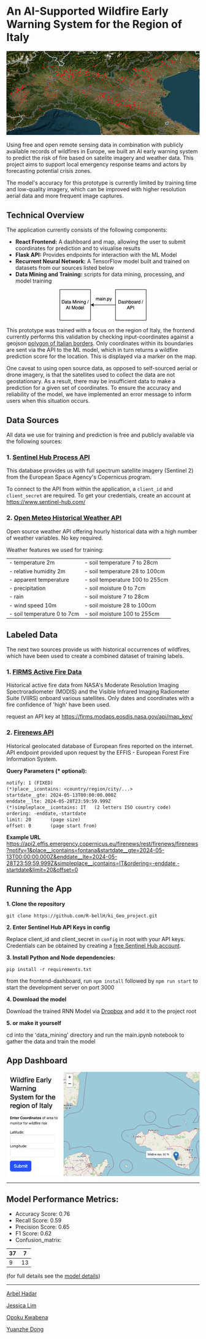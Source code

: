 # An AI-Supported Wildfire Early Warning System for the Region of Italy

![wildfire-header](header-img.png)

Using free and open remote sensing data in combination with publicly available records of wildfires in Europe, we built an AI early warning system to predict the risk of fire based on satelite imagery and weather data. This project aims to support local emergency response teams and actors by forecasting potential crisis zones.

The model's accuracy for this prototype is currently limited by training time and low-quality imagery, which can be improved with higher resolution aerial data and more frequent image captures.

## Technical Overview

The application currently consists of the following components:

- **React Frontend:** A dashboard and map, allowing the user to submit coordinates for prediction and to visualise results
- **Flask API:** Provides endpoints for interaction with the ML Model
- **Recurrent Neural Network:** A TensorFlow model built and trained on datasets from our sources listed below
- **Data Mining and Training:** scripts for data mining, processing, and model training

<p align="center">
  <img src="app-diagram.png" alt="app-diagram">
</p>

This prototype was trained with a focus on the region of Italy, the frontend currently performs this validation by checking input-coordinates against a geojson [polygon of Italian borders](https://github.com/georgique/world-geojson). Only coordinates within its boundaries are sent via the API to the ML model, which in turn returns a wildfire prediction score for the location. This is displayed via a marker on the map.

One caveat to using open source data, as opposed to self-sourced aerial or drone imagery, is that the satellites used to collect the data are not geostationary. As a result, there may be insufficient data to make a prediction for a given set of coordinates. To ensure the accuracy and reliability of the model, we have implemented an error message to inform users when this situation occurs.

## Data Sources


All data we use for training and prediction is free and publicly available via the following sources:

### **1. [Sentinel Hub Process API](https://docs.sentinel-hub.com/api/latest/api/process)**

This database provides us with full spectrum satellite imagery (Sentinel 2) from the European Space Agency's Copernicus program.

To connect to the API from within the application, a `client_id` and `client_secret` are required. To get your credentials, create an account at https://www.sentinel-hub.com/

### **2\. [Open Meteo Historical Weather API](https://open-meteo.com/en/docs/historical-weather-api)**

Open source weather API offering hourly historical data with a high number of weather variables. No key required.

Weather features we used for training:

|                            |                            |
| -------------------------- | -------------------------- |
| - temperature 2m           | - soil temperature 7 to 28cm   |
| - relative humidity 2m     | - soil temperature 28 to 100cm |
| - apparent temperature     | - soil temperature 100 to 255cm |
| - precipitation            | - soil moisture 0 to 7cm      |
| - rain                     | - soil moisture 7 to 28cm     |
| - wind speed 10m           | - soil moisture 28 to 100cm   |
| - soil temperature 0 to 7cm| - soil moisture 100 to 255cm  |

## Labeled Data

The next two sources provide us with historical occurrences of wildfires, which have been used to create a combined dataset of training labels.

### **1\. [FIRMS Active Fire Data](https://firms.modaps.eosdis.nasa.gov/api/country/)**

Historical active fire data from NASA's Moderate Resolution Imaging Spectroradiometer (MODIS) and the Visible Infrared Imaging Radiometer Suite (VIIRS) onboard various satellites. Only dates and coordinates with a fire confidence of 'high' have been used.

request an API key at https://firms.modaps.eosdis.nasa.gov/api/map_key/

### **2\. [Firenews API](https://api2.effis.emergency.copernicus.eu/firenews/rest/firenews/firenews)**

Historical geolocated database of European fires reported on the internet. API endpoint provided upon request by the EFFIS - European Forest Fire Information System.

**Query Parameters (\* optional):**

```
notify: 1 (FIXED)
(*)place__icontains: <country/region/city/...>
startdate__gte: 2024-05-13T00:00:00.000Z
enddate__lte: 2024-05-28T23:59:59.999Z
(*)simpleplace__icontains: IT   (2 letters ISO country code)
ordering: -enddate,-startdate
limit: 20       (page size)
offset: 0       (page start from)
```

**Example URL**
https://api2.effis.emergency.copernicus.eu/firenews/rest/firenews/firenews?notify=1&place__icontains=fontana&startdate__gte=2024-05-13T00:00:00.000Z&enddate__lte=2024-05-28T23:59:59.999Z&simpleplace__icontains=IT&ordering=-enddate,-startdate&limit=20&offset=0

## Running the App

**1\. Clone the repository**

```
git clone https://github.com/R-bellH/ki_Geo_project.git
```

**2\. Enter Sentinel Hub API Keys in config**

Replace client_id and client_secret in `config` in root with your API keys. Credentials can be obtained by creating a [free Sentinel Hub account](https://www.sentinel-hub.com/).

**3\. Install Python and Node dependencies:**

```
pip install -r requirements.txt
```

from the frontend-dashboard, run `npm install` followed by `npm run start` to start the development server on port 3000


**4\. Download the model**

Download the trained RNN Model via [Dropbox](https://www.dropbox.com/scl/fi/omrx9etvw01932h9yf5kl/wildfire_ews_model.h5?rlkey=o291s0e7wgljv1xi28yw4vfvk&st=5zrs44p7&dl=0) and add it to the project root

**5\. or make it yourself**

cd into the 'data_mining' directory and run the main.ipynb notebook to gather the data and train the model

## App Dashboard

![dashboard](frontend-dashboard.png)


---
## Model Performance Metrics:

- Accuracy Score: 0.76
- Recall Score: 0.59
- Precision Score: 0.65
- F1 Score: 0.62
- Confusion_matrix:

| 37 | 7  |
|----|----|
| 9  | 13 |

(for full details see the [model details](model_info.txt))

---

[Arbel Hadar](https://github.com/R-bellH)

[Jessica Lim](https://github.com/jesslyw)

[Opoku Kwabena](https://github.com/IamNanaKOB)

[Yuanzhe Dong](https://github.com/tapdefenser)

